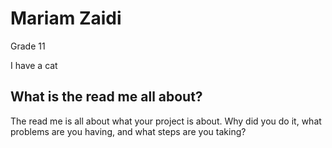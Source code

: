 # Mariam Zaidi

Grade 11

I have a cat 

## What is the read me all about? 

The read me is all about what your project is about. Why did you do it, what problems are you having, and what steps are you taking?

